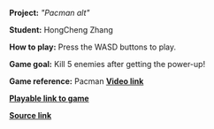 **Project:** _"Pacman alt"_

**Student:** HongCheng Zhang

**How to play:** 
Press the WASD buttons to play. 

**Game goal:**
Kill 5 enemies after getting the power-up!

**Game reference:** 
Pacman [**Video link**](https://www.youtube.com/watch?v=dScq4P5gn4A&pp=ygULcGFjbWFuIGdhbWU%3D/)

[**Playable link to game**](https://zhang-ale.github.io/Fall2023-Game-625-Pacman/Build/)
 
[**Source link**](https://github.com/Zhang-Ale/Fall2023-Game-625-Pacman/tree/main)
